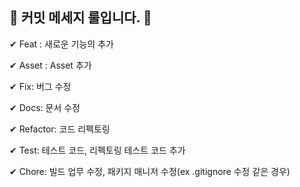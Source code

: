 ## 📌 커밋 메세지 룰입니다. 📌

✔ Feat : 새로운 기능의 추가

✔ Asset : Asset 추가

✔ Fix: 버그 수정

✔ Docs: 문서 수정

✔ Refactor: 코드 리펙토링

✔ Test: 테스트 코드, 리펙토링 테스트 코드 추가

✔ Chore: 빌드 업무 수정, 패키지 매니저 수정(ex .gitignore 수정 같은 경우)